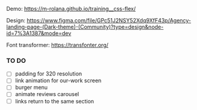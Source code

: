 Demo: https://m-rolana.github.io/training__css-flex/

Design: https://www.figma.com/file/GPc51J2NSY52Xdq9XfF43p/Agency-landing-page-(Dark-theme)-(Community)?type=design&node-id=7%3A1387&mode=dev

Font transformer: https://transfonter.org/

### TO DO
- [ ] padding for 320 resolution
- [ ] link animation for our-work screen
- [ ] burger menu
- [ ] animate reviews carousel
- [ ] links return to the same section